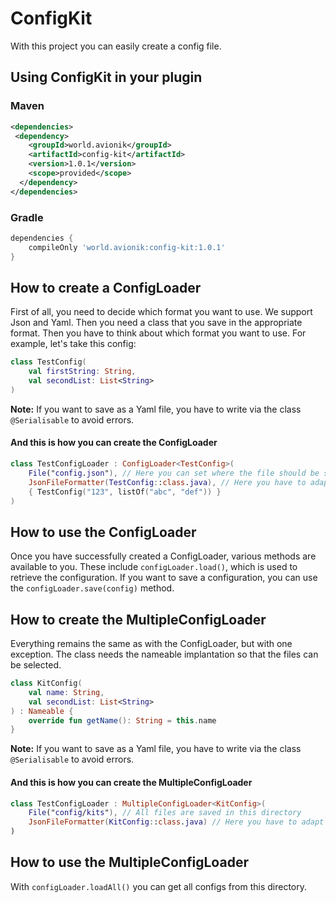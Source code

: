 # ConfigKit
With this project you can easily create a config file.

## Using ConfigKit in your plugin

### Maven
```xml
<dependencies>
 <dependency>
    <groupId>world.avionik</groupId>
    <artifactId>config-kit</artifactId>
    <version>1.0.1</version>
    <scope>provided</scope>
  </dependency>
</dependencies>
```

### Gradle
```groovy
dependencies {
    compileOnly 'world.avionik:config-kit:1.0.1'
}
```

## How to create a ConfigLoader
First of all, you need to decide which format you want to use. We support Json and Yaml. Then you need a class that you save in the appropriate format. Then you have to think about which format you want to use. For example, let's take this config:
```kotlin
class TestConfig(
    val firstString: String,
    val secondList: List<String>
)
```
**Note:** If you want to save as a Yaml file, you have to write via the class `@Serialisable` to avoid errors.

#### And this is how you can create the ConfigLoader
```kotlin
class TestConfigLoader : ConfigLoader<TestConfig>(
    File("config.json"), // Here you can set where the file should be saved
    JsonFileFormatter(TestConfig::class.java), // Here you have to adapt your format. There are JsonFileFormatter and YamlFileFormatter
    { TestConfig("123", listOf("abc", "def")) }
)
```

## How to use the ConfigLoader
Once you have successfully created a ConfigLoader, various methods are available to you. These include `configLoader.load()`, which is used to retrieve the configuration. 
If you want to save a configuration, you can use the `configLoader.save(config)` method.

## How to create the MultipleConfigLoader
Everything remains the same as with the ConfigLoader, but with one exception. The class needs the nameable implantation so that the files can be selected.
```kotlin
class KitConfig(
    val name: String,
    val secondList: List<String>
) : Nameable {
    override fun getName(): String = this.name
}
```
**Note:** If you want to save as a Yaml file, you have to write via the class `@Serialisable` to avoid errors.

#### And this is how you can create the MultipleConfigLoader
```kotlin
class TestConfigLoader : MultipleConfigLoader<KitConfig>(
    File("config/kits"), // All files are saved in this directory
    JsonFileFormatter(KitConfig::class.java) // Here you have to adapt your format. There are JsonFileFormatter and YamlFileFormatter
)
```

## How to use the MultipleConfigLoader
With `configLoader.loadAll()` you can get all configs from this directory.